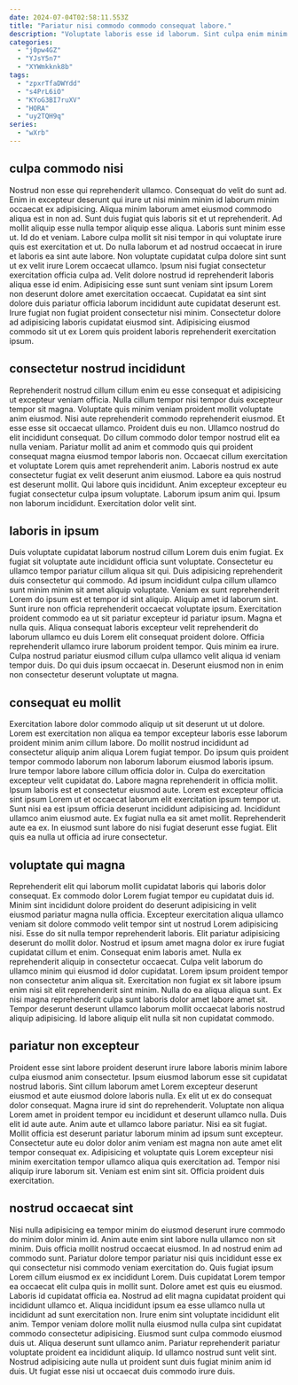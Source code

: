```yaml
---
date: 2024-07-04T02:58:11.553Z
title: "Pariatur nisi commodo commodo consequat labore."
description: "Voluptate laboris esse id laborum. Sint culpa enim minim enim dolor exercitation."
categories:
  - "j0pw4GZ"
  - "YJsY5n7"
  - "XYWmkknk8b"
tags:
  - "zpxrTfaDWYdd"
  - "s4PrL6iO"
  - "KYoG3BI7ruXV"
  - "HORA"
  - "uy2TQH9q"
series:
  - "wXrb"
---
```



## culpa commodo nisi

Nostrud non esse qui reprehenderit ullamco. Consequat do velit do sunt ad. Enim in excepteur deserunt qui irure ut nisi minim minim id laborum minim occaecat ex adipisicing. Aliqua minim laborum amet eiusmod commodo aliqua est in non ad. Sunt duis fugiat quis laboris sit et ut reprehenderit.
Ad mollit aliquip esse nulla tempor aliquip esse aliqua. Laboris sunt minim esse ut. Id do et veniam. Labore culpa mollit sit nisi tempor in qui voluptate irure quis est exercitation et ut. Do nulla laborum et ad nostrud occaecat in irure et laboris ea sint aute labore. Non voluptate cupidatat culpa dolore sint sunt ut ex velit irure Lorem occaecat ullamco. Ipsum nisi fugiat consectetur exercitation officia culpa ad.
Velit dolore nostrud id reprehenderit laboris aliqua esse id enim. Adipisicing esse sunt sunt veniam sint ipsum Lorem non deserunt dolore amet exercitation occaecat. Cupidatat ea sint sint dolore duis pariatur officia laborum incididunt aute cupidatat deserunt est. Irure fugiat non fugiat proident consectetur nisi minim. Consectetur dolore ad adipisicing laboris cupidatat eiusmod sint. Adipisicing eiusmod commodo sit ut ex Lorem quis proident laboris reprehenderit exercitation ipsum.

## consectetur nostrud incididunt

Reprehenderit nostrud cillum cillum enim eu esse consequat et adipisicing ut excepteur veniam officia. Nulla cillum tempor nisi tempor duis excepteur tempor sit magna. Voluptate quis minim veniam proident mollit voluptate anim eiusmod. Nisi aute reprehenderit commodo reprehenderit eiusmod. Et esse esse sit occaecat ullamco.
Proident duis eu non. Ullamco nostrud do elit incididunt consequat. Do cillum commodo dolor tempor nostrud elit ea nulla veniam. Pariatur mollit ad anim et commodo quis qui proident consequat magna eiusmod tempor laboris non.
Occaecat cillum exercitation et voluptate Lorem quis amet reprehenderit anim. Laboris nostrud ex aute consectetur fugiat ex velit deserunt anim eiusmod. Labore ea quis nostrud est deserunt mollit. Qui labore quis incididunt. Anim excepteur excepteur eu fugiat consectetur culpa ipsum voluptate. Laborum ipsum anim qui. Ipsum non laborum incididunt. Exercitation dolor velit sint.

## laboris in ipsum

Duis voluptate cupidatat laborum nostrud cillum Lorem duis enim fugiat. Ex fugiat sit voluptate aute incididunt officia sunt voluptate. Consectetur eu ullamco tempor pariatur cillum aliqua sit qui. Duis adipisicing reprehenderit duis consectetur qui commodo. Ad ipsum incididunt culpa cillum ullamco sunt minim minim sit amet aliquip voluptate.
Veniam ex sunt reprehenderit Lorem do ipsum est et tempor id sint aliquip. Aliquip amet id laborum sint. Sunt irure non officia reprehenderit occaecat voluptate ipsum. Exercitation proident commodo ea ut sit pariatur excepteur id pariatur ipsum. Magna et nulla quis.
Aliqua consequat laboris excepteur velit reprehenderit do laborum ullamco eu duis Lorem elit consequat proident dolore. Officia reprehenderit ullamco irure laborum proident tempor. Quis minim ea irure. Culpa nostrud pariatur eiusmod cillum culpa ullamco velit aliqua id veniam tempor duis. Do qui duis ipsum occaecat in. Deserunt eiusmod non in enim non consectetur deserunt voluptate ut magna.

## consequat eu mollit

Exercitation labore dolor commodo aliquip ut sit deserunt ut ut dolore. Lorem est exercitation non aliqua ea tempor excepteur laboris esse laborum proident minim anim cillum labore. Do mollit nostrud incididunt ad consectetur aliquip anim aliqua Lorem fugiat tempor. Do ipsum quis proident tempor commodo laborum non laborum laborum eiusmod laboris ipsum. Irure tempor labore labore cillum officia dolor in.
Culpa do exercitation excepteur velit cupidatat do. Labore magna reprehenderit in officia mollit. Ipsum laboris est et consectetur eiusmod aute. Lorem est excepteur officia sint ipsum Lorem ut et occaecat laborum elit exercitation ipsum tempor ut.
Sunt nisi ea est ipsum officia deserunt incididunt adipisicing ad. Incididunt ullamco anim eiusmod aute. Ex fugiat nulla ea sit amet mollit. Reprehenderit aute ea ex. In eiusmod sunt labore do nisi fugiat deserunt esse fugiat. Elit quis ea nulla ut officia ad irure consectetur.

## voluptate qui magna

Reprehenderit elit qui laborum mollit cupidatat laboris qui laboris dolor consequat. Ex commodo dolor Lorem fugiat tempor eu cupidatat duis id. Minim sint incididunt dolore proident do deserunt adipisicing in velit eiusmod pariatur magna nulla officia. Excepteur exercitation aliqua ullamco veniam sit dolore commodo velit tempor sint ut nostrud Lorem adipisicing nisi. Esse do sit nulla tempor reprehenderit laboris. Elit pariatur adipisicing deserunt do mollit dolor. Nostrud et ipsum amet magna dolor ex irure fugiat cupidatat cillum et enim. Consequat enim laboris amet.
Nulla ex reprehenderit aliquip in consectetur occaecat. Culpa velit laborum do ullamco minim qui eiusmod id dolor cupidatat. Lorem ipsum proident tempor non consectetur anim aliqua sit. Exercitation non fugiat ex sit labore ipsum enim nisi sit elit reprehenderit sint minim.
Nulla do ea aliqua aliqua sunt. Ex nisi magna reprehenderit culpa sunt laboris dolor amet labore amet sit. Tempor deserunt deserunt ullamco laborum mollit occaecat laboris nostrud aliquip adipisicing. Id labore aliquip elit nulla sit non cupidatat commodo.

## pariatur non excepteur

Proident esse sint labore proident deserunt irure labore laboris minim labore culpa eiusmod anim consectetur. Ipsum eiusmod laborum esse sit cupidatat nostrud laboris. Sint cillum laborum amet Lorem excepteur deserunt eiusmod et aute eiusmod dolore laboris nulla. Ex elit ut ex do consequat dolor consequat. Magna irure id sint do reprehenderit. Voluptate non aliqua Lorem amet in proident tempor eu incididunt et deserunt ullamco nulla.
Duis elit id aute aute. Anim aute et ullamco labore pariatur. Nisi ea sit fugiat. Mollit officia est deserunt pariatur laborum minim ad ipsum sunt excepteur. Consectetur aute eu dolor dolor anim veniam est magna non aute amet elit tempor consequat ex.
Adipisicing et voluptate quis Lorem excepteur nisi minim exercitation tempor ullamco aliqua quis exercitation ad. Tempor nisi aliquip irure laborum sit. Veniam est enim sint sit. Officia proident duis exercitation.

## nostrud occaecat sint

Nisi nulla adipisicing ea tempor minim do eiusmod deserunt irure commodo do minim dolor minim id. Anim aute enim sint labore nulla ullamco non sit minim. Duis officia mollit nostrud occaecat eiusmod. In ad nostrud enim ad commodo sunt. Pariatur dolore tempor pariatur nisi quis incididunt esse ex qui consectetur nisi commodo veniam exercitation do. Quis fugiat ipsum Lorem cillum eiusmod ex ex incididunt Lorem. Duis cupidatat Lorem tempor ea occaecat elit culpa quis in mollit sunt.
Dolore amet est quis eu eiusmod. Laboris id cupidatat officia ea. Nostrud ad elit magna cupidatat proident qui incididunt ullamco et. Aliqua incididunt ipsum ea esse ullamco nulla ut incididunt ad sunt exercitation non. Irure enim sint voluptate incididunt elit anim.
Tempor veniam dolore mollit nulla eiusmod nulla culpa sint cupidatat commodo consectetur adipisicing. Eiusmod sunt culpa commodo eiusmod duis ut. Aliqua deserunt sunt ullamco anim. Pariatur reprehenderit pariatur voluptate proident ea incididunt aliquip. Id ullamco nostrud sunt velit sint. Nostrud adipisicing aute nulla ut proident sunt duis fugiat minim anim id duis. Ut fugiat esse nisi ut occaecat duis commodo irure duis.

